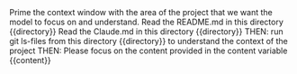 <purpose>
Prime the context window with the area of the project that we want the model to focus on and understand.	
</purpose>

<instructions>
	<instruction>Read the README.md in this directory {{directory}}</instruction>
	<instruction>Read the Claude.md in this directory {{directory}}</instruction>
	<instruction>THEN: run git ls-files from this directory {{directory}} to understand the context of the project</instruction>
	<instruction>THEN: Please focus on the content provided in the content variable</instruction>
</instructions>

<content>
{{content}}
</content>
